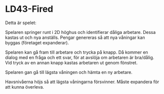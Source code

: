 # LD43-Fired

Detta är spelet:

Spelaren springer runt i 2D höghus och identifierar dåliga arbetare. Dessa kastas ut och nya anställs.
Pengar genereras så att nya våningar kan byggas (företaget expanderar).

Spelaren kan gå fram till arbetare och trycka på knapp. Då kommer en dialog med en fråga och ett svar, för at avslöja om arbetaren är bra/dålig.
Vid tryck av en annan knapp kastas arbetaren ut genom fönstret.

Spelaren gan gå till lägsta våningen och hämta en ny arbetare.

Havsnivåerna höjs så att lägsta våningarna försvinner. Måste expandera för att kunna överleva.

